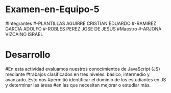 # Examen-en-Equipo-5
#Integrantes
#-PLANTILLAS AGUIRRE CRISTIAN EDUARDO
#-RAMIREZ GARCIA ADOLFO
#-ROBLES PEREZ JOSE DE JESUS
#Maestro
#-ARJONA VIZCAÍNO ISRAEL

# Desarrollo
#En esta actividad evaluamos nuestros conocimientos de JavaScript (JS) mediante 
#trabajos clasificados en tres niveles: básico, intermedio y avanzado. Esto nos 
#permitió identificar el dominio de los estudiantes en JS y determinar las áreas 
#en las que necesitan mejorar o estudiar más.

